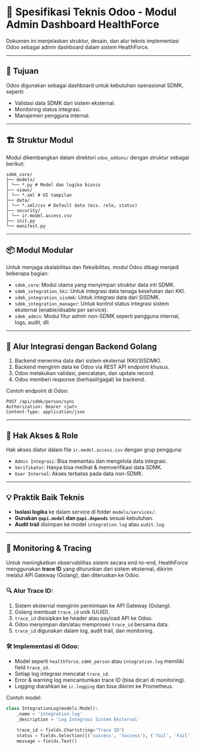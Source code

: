 # 🧩 Spesifikasi Teknis Odoo - Modul Admin Dashboard HealthForce

Dokumen ini menjelaskan struktur, desain, dan alur teknis implementasi Odoo sebagai admin dashboard dalam sistem HealthForce.

---

## 📌 Tujuan

Odoo digunakan sebagai dashboard untuk kebutuhan operasional SDMK, seperti:
- Validasi data SDMK dari sistem eksternal.
- Monitoring status integrasi.
- Manajemen pengguna internal.

---

## 🏗️ Struktur Modul

Modul dikembangkan dalam direktori `odoo_addons/` dengan struktur sebagai berikut:
```
sdmk_core/
├── models/
│ └── *.py # Model dan logika bisnis
├── views/
│ └── *.xml # UI tampilan
├── data/
│ └── *.xml/csv # Default data (mis. role, status)
├── security/
│ └── ir.model.access.csv
├── init.py
└── manifest.py
```

---

## 📦 Modul Modular

Untuk menjaga skalabilitas dan fleksibilitas, modul Odoo dibagi menjadi beberapa bagian:

- `sdmk_core`: Modul utama yang menyimpan struktur data inti SDMK.
- `sdmk_integration_kki`: Untuk integrasi data tenaga kesehatan dari KKI.
- `sdmk_integration_sisdmk`: Untuk integrasi data dari SISDMK.
- `sdmk_integration_manager`: Untuk kontrol status integrasi sistem eksternal (enable/disable per service).
- `sdmk_admin`: Modul fitur admin non-SDMK seperti pengguna internal, logs, audit, dll.

---

## 🔄 Alur Integrasi dengan Backend Golang

1. Backend menerima data dari sistem eksternal (KKI/SISDMK).
2. Backend mengirim data ke Odoo via REST API endpoint khusus.
3. Odoo melakukan validasi, pencatatan, dan update record.
4. Odoo memberi response (berhasil/gagal) ke backend.

Contoh endpoint di Odoo:
```
POST /api/sdmk/person/sync
Authorization: Bearer <jwt>
Content-Type: application/json
```

---

## 🔐 Hak Akses & Role

Hak akses diatur dalam file `ir.model.access.csv` dengan grup pengguna:
- `Admin Integrasi`: Bisa memantau dan mengelola data integrasi.
- `Verifikator`: Hanya bisa melihat & memverifikasi data SDMK.
- `User Internal`: Akses terbatas pada data non-SDMK.

---

## 💡 Praktik Baik Teknis

- **Isolasi logika** ke dalam service di folder `models/services/`.
- **Gunakan `@api.model` dan `@api.depends`** sesuai kebutuhan.
- **Audit trail** disimpan ke model `integration.log` atau `audit.log`.

---

## 📡 Monitoring & Tracing

Untuk meningkatkan observabilitas sistem secara end-to-end, HealthForce menggunakan **trace ID** yang diturunkan dari sistem eksternal, dikirim melalui API Gateway (Golang), dan diteruskan ke Odoo.

### 🔍 Alur Trace ID:
1. Sistem eksternal mengirim permintaan ke API Gateway (Golang).
2. Golang membuat `trace_id` unik (UUID).
3. `trace_id` disisipkan ke header atau payload API ke Odoo.
4. Odoo menyimpan dan/atau memproses `trace_id` bersama data.
5. `trace_id` digunakan dalam log, audit trail, dan monitoring.

### 🛠 Implementasi di Odoo:
- Model seperti `healthforce.sdmk_person` atau `integration.log` memiliki field `trace_id`.
- Setiap log integrasi mencatat `trace_id`.
- Error & warning log mencantumkan trace ID (bisa dicari di monitoring).
- Logging diarahkan ke `ir.logging` dan bisa dikirim ke Prometheus.

Contoh model:
```python
class IntegrationLog(models.Model):
    _name = 'integration.log'
    _description = 'Log Integrasi Sistem Eksternal'

    trace_id = fields.Char(string="Trace ID")
    status = fields.Selection([('success', 'Success'), ('fail', 'Fail')], default='success')
    message = fields.Text()
